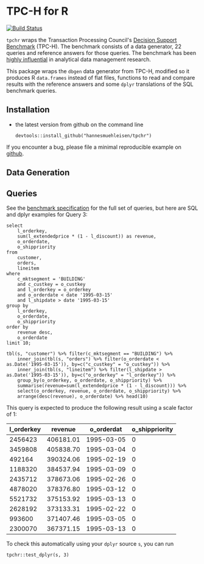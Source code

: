 # TPC-H for R

[![Build Status](https://travis-ci.org/hannesmuehleisen/tpchr.svg?branch=master)](https://travis-ci.org/hannesmuehleisen/tpchr)

`tpchr` wraps the Transaction Processing Council's [Decision Support Benchmark](http://www.tpc.org/tpch/) (TPC-H). The benchmark consists of a data generator, 22 queries and reference answers for those queries. The benchmark has been [highly influential](http://oai.cwi.nl/oai/asset/21424/21424B.pdf) in analytical data management research. 

This package wraps the `dbgen` data generator from TPC-H, modified so it produces R `data.frames` instead of flat files, functions to read and compare results with the reference answers and some `dplyr` translations of the SQL benchmark queries. 

## Installation

* the latest version from github on the command line

    ```
    devtools::install_github("hannesmuehleisen/tpchr")
    ```

If you encounter a bug, please file a minimal reproducible example on [github](https://github.com/hannesmuehleisen/tpchr/issues). 


## Data Generation



## Queries
See the [benchmark specification](http://www.tpc.org/tpc_documents_current_versions/pdf/tpc-h_v2.17.3.pdf) for the full set of queries, but here are SQL and dplyr examples for Query 3:

````
select
	l_orderkey,
	sum(l_extendedprice * (1 - l_discount)) as revenue,
	o_orderdate,
	o_shippriority
from
	customer,
	orders,
	lineitem
where
	c_mktsegment = 'BUILDING'
	and c_custkey = o_custkey
	and l_orderkey = o_orderkey
	and o_orderdate < date '1995-03-15'
	and l_shipdate > date '1995-03-15'
group by
	l_orderkey,
	o_orderdate,
	o_shippriority
order by
	revenue desc,
	o_orderdate
limit 10;
````

````
tbl(s, "customer") %>% filter(c_mktsegment == "BUILDING") %>% 
	inner_join(tbl(s, "orders") %>% filter(o_orderdate < as.Date('1995-03-15')), by=c("c_custkey" = "o_custkey")) %>% 
	inner_join(tbl(s, "lineitem") %>% filter(l_shipdate > as.Date('1995-03-15')), by=c("o_orderkey" = "l_orderkey")) %>% 
	group_by(o_orderkey, o_orderdate, o_shippriority) %>% 
	summarise(revenue=sum(l_extendedprice * (1 - l_discount))) %>% 
	select(o_orderkey, revenue, o_orderdate, o_shippriority) %>% 
	arrange(desc(revenue), o_orderdate) %>% head(10)
````

This query is expected to produce the following result using a scale factor of 1:

|l_orderkey|revenue  |o_orderdat|o_shippriority  |
| -------- | ------- | -------- | -------------- |
|   2456423|406181.01|1995-03-05|              0 |
|   3459808|405838.70|1995-03-04|              0 |
|    492164|390324.06|1995-02-19|              0 |
|   1188320|384537.94|1995-03-09|              0 |
|   2435712|378673.06|1995-02-26|              0 |
|   4878020|378376.80|1995-03-12|              0 |
|   5521732|375153.92|1995-03-13|              0 |
|   2628192|373133.31|1995-02-22|              0 |
|    993600|371407.46|1995-03-05|              0 |
|   2300070|367371.15|1995-03-13|              0 |


To check this automatically using your `dplyr` source `s`, you can run
````
tpchr::test_dplyr(s, 3)
````

